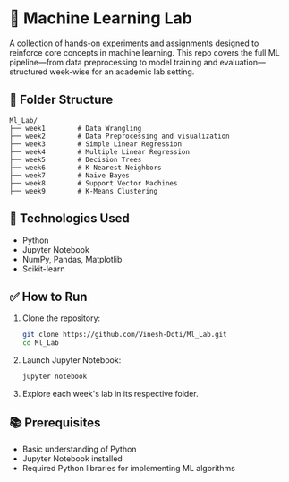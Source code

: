 # 🧠 Machine Learning Lab

A collection of hands-on experiments and assignments designed to reinforce core concepts in machine learning. This repo covers the full ML pipeline—from data preprocessing to model training and evaluation—structured week-wise for an academic lab setting.

## 📁 Folder Structure

```
Ml_Lab/
├── week1        # Data Wrangling
├── week2        # Data Preprocessing and visualization
├── week3        # Simple Linear Regression
├── week4        # Multiple Linear Regression
├── week5        # Decision Trees
├── week6        # K-Nearest Neighbors
├── week7        # Naive Bayes
├── week8        # Support Vector Machines
├── week9        # K-Means Clustering
```

## 🔧 Technologies Used

- Python
- Jupyter Notebook
- NumPy, Pandas, Matplotlib
- Scikit-learn

## ✅ How to Run

1. Clone the repository:

   ```bash
   git clone https://github.com/Vinesh-Doti/Ml_Lab.git
   cd Ml_Lab
   ```

2. Launch Jupyter Notebook:

   ```bash
   jupyter notebook
   ```

3. Explore each week's lab in its respective folder.

## 📚 Prerequisites

- Basic understanding of Python
- Jupyter Notebook installed
- Required Python libraries for implementing ML algorithms

